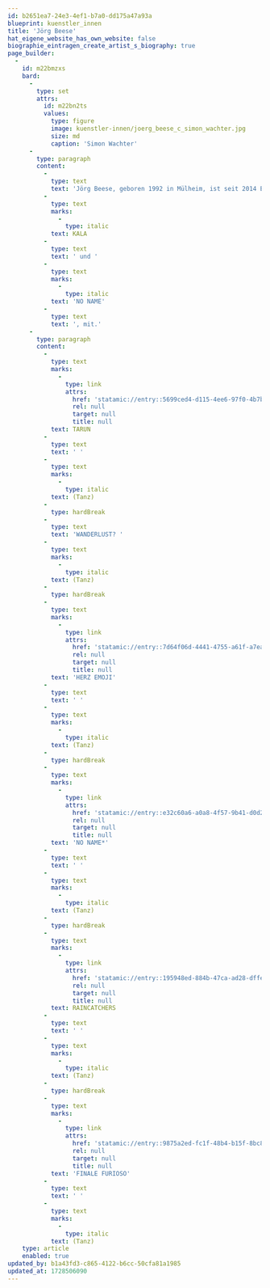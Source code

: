 ```yaml
---
id: b2651ea7-24e3-4ef1-b7a0-dd175a47a93a
blueprint: kuenstler_innen
title: 'Jörg Beese'
hat_eigene_website_has_own_website: false
biographie_eintragen_create_artist_s_biography: true
page_builder:
  -
    id: m22bmzxs
    bard:
      -
        type: set
        attrs:
          id: m22bn2ts
          values:
            type: figure
            image: kuenstler-innen/joerg_beese_c_simon_wachter.jpg
            size: md
            caption: 'Simon Wachter'
      -
        type: paragraph
        content:
          -
            type: text
            text: 'Jörg Beese, geboren 1992 in Mülheim, ist seit 2014 Ensemblemitglied von SZENE 2WEI. Im Sommer 2015 beginnt er neben seiner Beschäftigung in den Lahrer Werkstätten eine Tanzausbildung im Rahmen eines ausgelagerten Künstlerarbeitsplatzes. Zusätzlich absolviert er Ausbildungseinheiten im Bereich Workshopleitung im inklusiven Team. Als Tänzer wirkt er in Tanzproduktionen von SZENE 2WEI sowie in verschiedenen Projekten und Veranstaltungen, darunter im Theaterhaus Stuttgart, Kampnagel (Solist der 7. Biennale 2020), und in den Tanzfilmen '
          -
            type: text
            marks:
              -
                type: italic
            text: KALA
          -
            type: text
            text: ' und '
          -
            type: text
            marks:
              -
                type: italic
            text: 'NO NAME'
          -
            type: text
            text: ', mit.'
      -
        type: paragraph
        content:
          -
            type: text
            marks:
              -
                type: link
                attrs:
                  href: 'statamic://entry::5699ced4-d115-4ee6-97f0-4b7b4a4b0da5'
                  rel: null
                  target: null
                  title: null
            text: TARUN
          -
            type: text
            text: ' '
          -
            type: text
            marks:
              -
                type: italic
            text: (Tanz)
          -
            type: hardBreak
          -
            type: text
            text: 'WANDERLUST? '
          -
            type: text
            marks:
              -
                type: italic
            text: (Tanz)
          -
            type: hardBreak
          -
            type: text
            marks:
              -
                type: link
                attrs:
                  href: 'statamic://entry::7d64f06d-4441-4755-a61f-a7ea44487e45'
                  rel: null
                  target: null
                  title: null
            text: 'HERZ EMOJI'
          -
            type: text
            text: ' '
          -
            type: text
            marks:
              -
                type: italic
            text: (Tanz)
          -
            type: hardBreak
          -
            type: text
            marks:
              -
                type: link
                attrs:
                  href: 'statamic://entry::e32c60a6-a0a8-4f57-9b41-d0d23ae6d778'
                  rel: null
                  target: null
                  title: null
            text: 'NO NAME*'
          -
            type: text
            text: ' '
          -
            type: text
            marks:
              -
                type: italic
            text: (Tanz)
          -
            type: hardBreak
          -
            type: text
            marks:
              -
                type: link
                attrs:
                  href: 'statamic://entry::195948ed-884b-47ca-ad28-dffe66db90ae'
                  rel: null
                  target: null
                  title: null
            text: RAINCATCHERS
          -
            type: text
            text: ' '
          -
            type: text
            marks:
              -
                type: italic
            text: (Tanz)
          -
            type: hardBreak
          -
            type: text
            marks:
              -
                type: link
                attrs:
                  href: 'statamic://entry::9875a2ed-fc1f-48b4-b15f-8bc8317b9cf4'
                  rel: null
                  target: null
                  title: null
            text: 'FINALE FURIOSO'
          -
            type: text
            text: ' '
          -
            type: text
            marks:
              -
                type: italic
            text: (Tanz)
    type: article
    enabled: true
updated_by: b1a43fd3-c865-4122-b6cc-50cfa81a1985
updated_at: 1728506090
---
```


